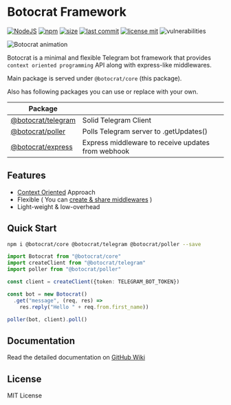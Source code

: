 # Botocrat Framework

[![NodeJS][nodejs-image]][npm-url]
[![npm][npm-image]][npm-url]
[![size][size-image]][npm-url]
[![last commit][lastcommit-image]][github-url]
[![license mit][license-image]][github-url]
![vulnerabilities][vulnerabilities-image]

![Botocrat animation](https://user-images.githubusercontent.com/17167342/153958213-f187f568-47c2-4b49-b15d-17730b184d32.gif)

Botocrat is a minimal and flexible Telegram bot framework that provides `context oriented programming` API along with express-like middlewares.

Main package is served under `@botocrat/core` (this package).

Also has following packages you can use or replace with your own.

| Package | |
|-|-|
| [@botocrat/telegram][client-pkg] | Solid Telegram Client |
| [@botocrat/poller][poller-pkg] | Polls Telegram server to .getUpdates() |
| [@botocrat/express][express-pkg] | Express middleware to receive updates from webhook |

## Features

- [Context Oriented][context-wiki] Approach
- Flexible ( You can [create & share middlewares][middleware-wiki] )
- Light-weight & low-overhead

## Quick Start

```bash
npm i @botocrat/core @botocrat/telegram @botocrat/poller --save
```

```typescript
import Botocrat from "@botocrat/core"
import createClient from "@botocrat/telegram"
import poller from "@botocrat/poller"

const client = createClient({token: TELEGRAM_BOT_TOKEN})

const bot = new Botocrat()
  .get("message", (req, res) => 
    res.reply("Hello " + req.from.first_name))

poller(bot, client).poll()

```

## Documentation

Read the detailed documentation on [GitHub Wiki][github-wiki]

## License

MIT License

[middleware-wiki]: https://github.com/botocrats/botocrat/wiki/Middlewares
[context-wiki]: https://github.com/botocrats/botocrat/wiki/Message-Context
[github-wiki]: https://github.com/botocrats/botocrat/wiki
[client-pkg]: https://npmjs.com/@botocrat/telegram
[poller-pkg]: https://npmjs.com/@botocrat/poller
[express-pkg]: https://npmjs.com/@botocrat/express

[license-image]: https://img.shields.io/github/license/botocrats/botocrat?style=flat-square
[size-image]: https://img.shields.io/bundlephobia/minzip/@botocrat/core?style=flat-square
[nodejs-image]: https://img.shields.io/badge/library-NodeJS-darkgreen.svg?style=flat-square
[npm-image]: https://img.shields.io/npm/v/@botocrat/core.svg?style=flat-square
[lastcommit-image]: https://img.shields.io/github/last-commit/botocrats/botocrat?style=flat-square
[vulnerabilities-image]: https://img.shields.io/snyk/vulnerabilities/npm/@botocrat/core

[npm-url]: https://npmjs.org/package/@botocrat/core
[github-url]: https://github.com/botocrats/botocrat
